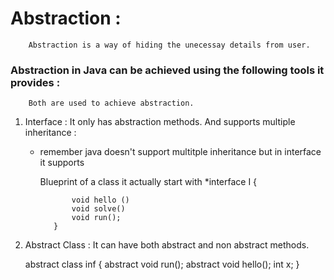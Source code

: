 # Abstraction : 
        Abstraction is a way of hiding the unecessay details from user. 
  
   ### Abstraction in Java can be achieved using the following tools it provides :
        Both are used to achieve abstraction.
 
   1. Interface  :  It only has abstraction methods. And supports multiple inheritance : 
       - remember java doesn't support multitple inheritance but in interface it supports 

            Blueprint of a class 
            it actually start with 
                *interface I {

                    void hello ()  
                    void solve()
                    void run();
                }

   2. Abstract Class : It can have both abstract and non abstract methods.


        abstract class inf {
        abstract void run();
        abstract void hello();
        int x;
        }